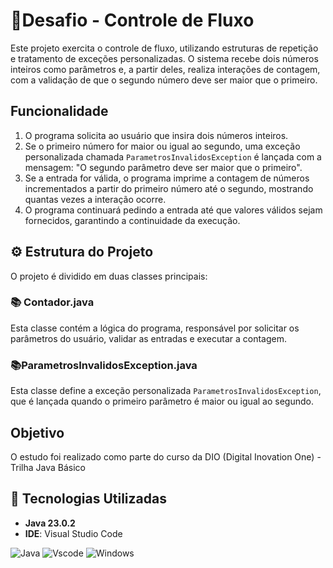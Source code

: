 # 🚀Desafio - Controle de Fluxo

Este projeto exercita o controle de fluxo, utilizando estruturas de repetição e tratamento de exceções personalizadas. O sistema recebe dois números inteiros como parâmetros e, a partir deles, realiza interações de contagem, com a validação de que o segundo número deve ser maior que o primeiro.

## Funcionalidade

1. O programa solicita ao usuário que insira dois números inteiros.
2. Se o primeiro número for maior ou igual ao segundo, uma exceção personalizada chamada `ParametrosInvalidosException` é lançada com a mensagem: "O segundo parâmetro deve ser maior que o primeiro".
3. Se a entrada for válida, o programa imprime a contagem de números incrementados a partir do primeiro número até o segundo, mostrando quantas vezes a interação ocorre.
4. O programa continuará pedindo a entrada até que valores válidos sejam fornecidos, garantindo a continuidade da execução.

## ⚙️ Estrutura do Projeto

O projeto é dividido em duas classes principais:

### 📚 **Contador.java**
Esta classe contém a lógica do programa, responsável por solicitar os parâmetros do usuário, validar as entradas e executar a contagem.

### 📚**ParametrosInvalidosException.java**
Esta classe define a exceção personalizada `ParametrosInvalidosException`, que é lançada quando o primeiro parâmetro é maior ou igual ao segundo.

## Objetivo

O estudo foi realizado como parte do curso da DIO (Digital Inovation One) - Trilha Java Básico 


## 🔧 Tecnologias Utilizadas 

- **Java 23.0.2** 
- **IDE**: Visual Studio Code

![Java](https://img.shields.io/badge/java-%23ED8B00.svg?style=for-the-badge&logo=openjdk&logoColor=white) ![Vscode](https://img.shields.io/badge/Vscode-007ACC?style=for-the-badge&logo=visual-studio-code&logoColor=white) ![Windows](https://img.shields.io/badge/Windows-000?style=for-the-badge&logo=windows&logoColor=2CA5E0) 
